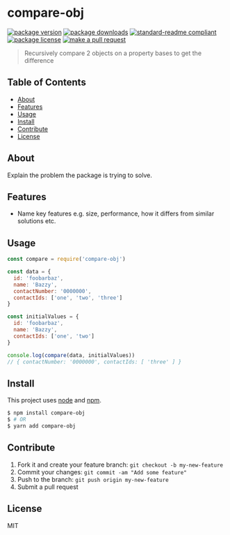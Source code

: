 
# compare-obj
[![package version](https://img.shields.io/npm/v/compare-obj.svg?style=flat-square)](https://npmjs.org/package/compare-obj)
[![package downloads](https://img.shields.io/npm/dm/compare-obj.svg?style=flat-square)](https://npmjs.org/package/compare-obj)
[![standard-readme compliant](https://img.shields.io/badge/readme%20style-standard-brightgreen.svg?style=flat-square)](https://github.com/RichardLitt/standard-readme)
[![package license](https://img.shields.io/npm/l/compare-obj.svg?style=flat-square)](https://npmjs.org/package/compare-obj)
[![make a pull request](https://img.shields.io/badge/PRs-welcome-brightgreen.svg?style=flat-square)](http://makeapullrequest.com)

> Recursively compare 2 objects on a property bases to get the difference

## Table of Contents

- [About](#about)
- [Features](#features)
- [Usage](#usage)
- [Install](#install)
- [Contribute](#contribute)
- [License](#License)

## About

Explain the problem the package is trying to solve.

## Features

- Name key features e.g. size, performance, how it differs from similar solutions etc.

## Usage

```js
const compare = require('compare-obj')

const data = {
  id: 'foobarbaz',
  name: 'Bazzy',
  contactNumber: '0000000',
  contactIds: ['one', 'two', 'three']
}

const initialValues = {
  id: 'foobarbaz',
  name: 'Bazzy',
  contactIds: ['one', 'two']
}

console.log(compare(data, initialValues))
// { contactNumber: '0000000', contactIds: [ 'three' ] }

```


## Install

This project uses [node](https://nodejs.org) and [npm](https://www.npmjs.com).

```sh
$ npm install compare-obj
$ # OR
$ yarn add compare-obj
```

## Contribute

1. Fork it and create your feature branch: `git checkout -b my-new-feature`
2. Commit your changes: `git commit -am "Add some feature"`
3. Push to the branch: `git push origin my-new-feature`
4. Submit a pull request

## License

MIT
